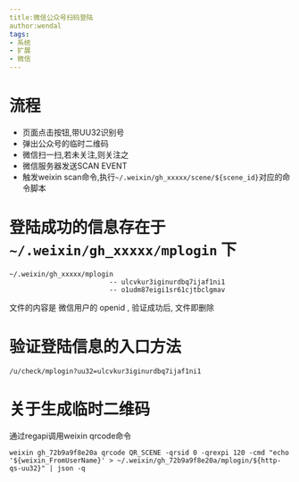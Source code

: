 ```yaml
---
title:微信公众号扫码登陆
author:wendal
tags:
- 系统
- 扩展
- 微信
---
```


# 流程

* 页面点击按钮,带UU32识别号
* 弹出公众号的临时二维码
* 微信扫一扫,若未关注,则关注之
* 微信服务器发送SCAN EVENT
* 触发weixin scan命令,执行`~/.weixin/gh_xxxxx/scene/${scene_id}`对应的命令脚本

# 登陆成功的信息存在于 `~/.weixin/gh_xxxxx/mplogin` 下

	~/.weixin/gh_xxxxx/mplogin
	                         -- ulcvkur3iginurdbq7ijaf1ni1
	                         -- o1udm87eigi1sr61cjtbclgmav

文件的内容是 微信用户的 openid , 验证成功后, 文件即删除

# 验证登陆信息的入口方法

	/u/check/mplogin?uu32=ulcvkur3iginurdbq7ijaf1ni1
	
# 关于生成临时二维码

通过regapi调用weixin qrcode命令

	weixin gh_72b9a9f8e20a qrcode QR_SCENE -qrsid 0 -qrexpi 120 -cmd "echo '${weixin_FromUserName}' > ~/.weixin/gh_72b9a9f8e20a/mplogin/${http-qs-uu32}" | json -q